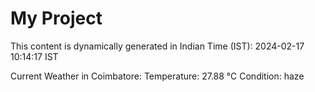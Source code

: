 # My Project

This content is dynamically generated in Indian Time (IST): 2024-02-17 10:14:17 IST


Current Weather in Coimbatore:
Temperature: 27.88 °C
Condition: haze
